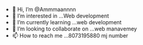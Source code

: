 - 👋 Hi, I’m @Ammmaannnn
- 👀 I’m interested in ...Web development
- 🌱 I’m currently learning ...web development
- 💞️ I’m looking to collaborate on ...web manavemey
- 📫 How to reach me ...8073195880 mj number

<!---
Ammmaannnn/Ammmaannnn is a ✨ special ✨ repository because its `README.md` (this file) appears on your GitHub profile.
You can click the Preview link to take a look at your changes.
--->
